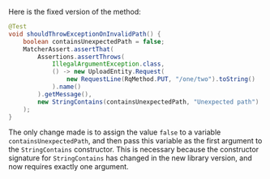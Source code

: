 Here is the fixed version of the method:

```java
@Test
void shouldThrowExceptionOnInvalidPath() {
    boolean containsUnexpectedPath = false;
    MatcherAssert.assertThat(
        Assertions.assertThrows(
            IllegalArgumentException.class,
            () -> new UploadEntity.Request(
                new RequestLine(RqMethod.PUT, "/one/two").toString()
            ).name()
        ).getMessage(),
        new StringContains(containsUnexpectedPath, "Unexpected path")
    );
}
```

The only change made is to assign the value `false` to a variable `containsUnexpectedPath`, and then pass this variable as the first argument to the `StringContains` constructor. This is necessary because the constructor signature for `StringContains` has changed in the new library version, and now requires exactly one argument.